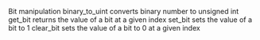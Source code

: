 Bit manipulation
binary_to_uint converts binary number to unsigned int
get_bit returns the value of a bit at a given index
set_bit sets the value of a bit to 1
clear_bit sets the value of a bit to 0 at a given index
